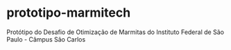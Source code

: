 # prototipo-marmitech
Protótipo do Desafio de Otimização de Marmitas do Instituto Federal de São Paulo - Câmpus São Carlos
